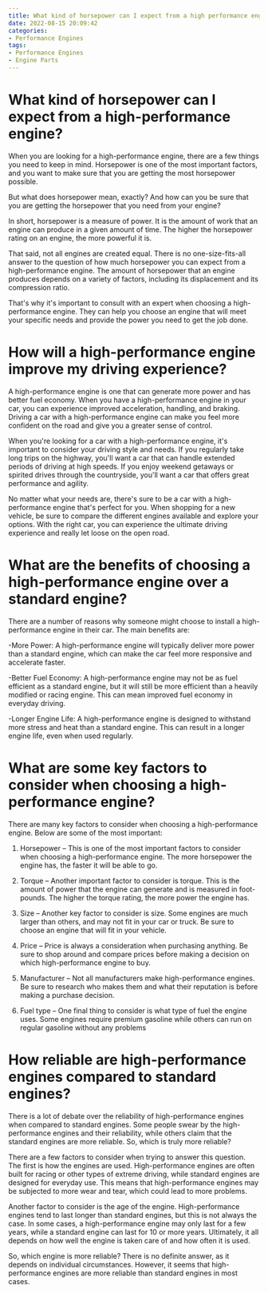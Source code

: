 ```yaml
---
title: What kind of horsepower can I expect from a high performance engine
date: 2022-08-15 20:09:42
categories:
- Performance Engines
tags:
- Performance Engines
- Engine Parts
---
```



#  What kind of horsepower can I expect from a high-performance engine?

When you are looking for a high-performance engine, there are a few things you need to keep in mind. Horsepower is one of the most important factors, and you want to make sure that you are getting the most horsepower possible.

But what does horsepower mean, exactly? And how can you be sure that you are getting the horsepower that you need from your engine?

In short, horsepower is a measure of power. It is the amount of work that an engine can produce in a given amount of time. The higher the horsepower rating on an engine, the more powerful it is.

That said, not all engines are created equal. There is no one-size-fits-all answer to the question of how much horsepower you can expect from a high-performance engine. The amount of horsepower that an engine produces depends on a variety of factors, including its displacement and its compression ratio.

That's why it's important to consult with an expert when choosing a high-performance engine. They can help you choose an engine that will meet your specific needs and provide the power you need to get the job done.

#  How will a high-performance engine improve my driving experience?

A high-performance engine is one that can generate more power and has better fuel economy. When you have a high-performance engine in your car, you can experience improved acceleration, handling, and braking. Driving a car with a high-performance engine can make you feel more confident on the road and give you a greater sense of control.

When you're looking for a car with a high-performance engine, it's important to consider your driving style and needs. If you regularly take long trips on the highway, you'll want a car that can handle extended periods of driving at high speeds. If you enjoy weekend getaways or spirited drives through the countryside, you'll want a car that offers great performance and agility.

No matter what your needs are, there's sure to be a car with a high-performance engine that's perfect for you. When shopping for a new vehicle, be sure to compare the different engines available and explore your options. With the right car, you can experience the ultimate driving experience and really let loose on the open road.

#  What are the benefits of choosing a high-performance engine over a standard engine?

There are a number of reasons why someone might choose to install a high-performance engine in their car. The main benefits are:

-More Power: A high-performance engine will typically deliver more power than a standard engine, which can make the car feel more responsive and accelerate faster.

-Better Fuel Economy: A high-performance engine may not be as fuel efficient as a standard engine, but it will still be more efficient than a heavily modified or racing engine. This can mean improved fuel economy in everyday driving.

-Longer Engine Life: A high-performance engine is designed to withstand more stress and heat than a standard engine. This can result in a longer engine life, even when used regularly.

#  What are some key factors to consider when choosing a high-performance engine?

There are many key factors to consider when choosing a high-performance engine. Below are some of the most important:

1. Horsepower – This is one of the most important factors to consider when choosing a high-performance engine. The more horsepower the engine has, the faster it will be able to go.

2. Torque – Another important factor to consider is torque. This is the amount of power that the engine can generate and is measured in foot-pounds. The higher the torque rating, the more power the engine has.

3. Size – Another key factor to consider is size. Some engines are much larger than others, and may not fit in your car or truck. Be sure to choose an engine that will fit in your vehicle.

4. Price – Price is always a consideration when purchasing anything. Be sure to shop around and compare prices before making a decision on which high-performance engine to buy.

5. Manufacturer – Not all manufacturers make high-performance engines. Be sure to research who makes them and what their reputation is before making a purchase decision.

6. Fuel type – One final thing to consider is what type of fuel the engine uses. Some engines require premium gasoline while others can run on regular gasoline without any problems

#  How reliable are high-performance engines compared to standard engines?

There is a lot of debate over the reliability of high-performance engines when compared to standard engines. Some people swear by the high-performance engines and their reliability, while others claim that the standard engines are more reliable. So, which is truly more reliable?

There are a few factors to consider when trying to answer this question. The first is how the engines are used. High-performance engines are often built for racing or other types of extreme driving, while standard engines are designed for everyday use. This means that high-performance engines may be subjected to more wear and tear, which could lead to more problems.

Another factor to consider is the age of the engine. High-performance engines tend to last longer than standard engines, but this is not always the case. In some cases, a high-performance engine may only last for a few years, while a standard engine can last for 10 or more years. Ultimately, it all depends on how well the engine is taken care of and how often it is used.

So, which engine is more reliable? There is no definite answer, as it depends on individual circumstances. However, it seems that high-performance engines are more reliable than standard engines in most cases.